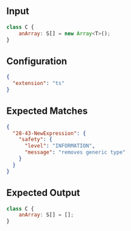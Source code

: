 
## Input
```javascript input
class C {
    anArray: S[] = new Array<T>();
}
```

## Configuration
```json configuration
{
  "extension": "ts"
}
```

## Expected Matches
```json expected matches
{
  "28-43-NewExpression": {
    "safety": {
      "level": "INFORMATION",
      "message": "removes generic type"
    }
  }
}
```

## Expected Output
```javascript expected output
class C {
    anArray: S[] = [];
}
```
